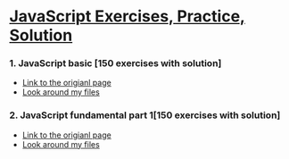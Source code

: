 
# [JavaScript Exercises, Practice, Solution](https://www.w3resource.com/javascript-exercises/)

### 1. JavaScript basic [150 exercises with solution]

- [Link to the origianl page](https://www.w3resource.com/javascript-exercises/javascript-basic-exercises.php)
- [Look around my files](./basic/)

### 2. JavaScript fundamental part 1[150 exercises with solution]

- [Link to the origianl page](https://www.w3resource.com/javascript-exercises/fundamental/index.php)
- [Look around my files](./fundamental1/)
